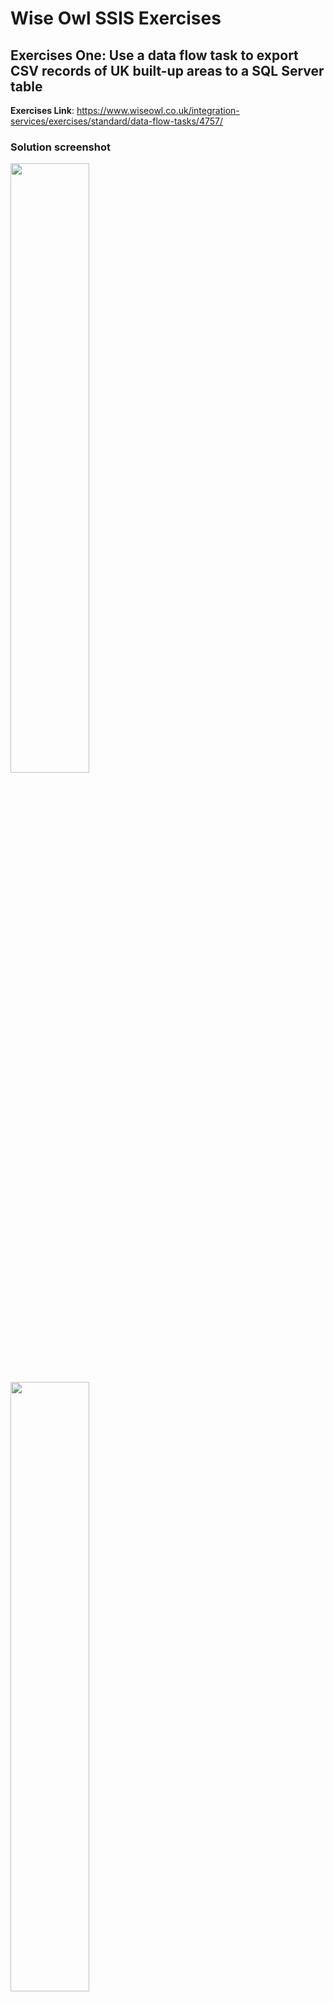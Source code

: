 # Wise Owl SSIS Exercises

## Exercises One: Use a data flow task to export CSV records of UK built-up areas to a SQL Server table

**Exercises Link**:
https://www.wiseowl.co.uk/integration-services/exercises/standard/data-flow-tasks/4757/

### Solution screenshot
<img src="https://github.com/drdataSpp/data_projects/blob/master/MS%20SSIS%20Projects/Screenshots/SSIS_EX1_Control_Flow.png" width="50%" height="50%">

<img src="https://github.com/drdataSpp/data_projects/blob/master/MS%20SSIS%20Projects/Screenshots/SSIS_EX1_Data_Flow.png" width="50%" height="50%">

<img src="https://github.com/drdataSpp/data_projects/blob/master/MS%20SSIS%20Projects/Screenshots/SSIS_EX1_SQL_TGT_TBL.png" width="50%" height="50%">

***

## Exercises Two: Generate a new CSV file by exporting a SQL Server table

**Exercises Link**:
https://www.wiseowl.co.uk/integration-services/exercises/standard/data-flow-tasks/4758/

### Solution screenshot
<img src="https://github.com/drdataSpp/data_projects/blob/master/MS%20SSIS%20Projects/Screenshots/SSIS_EX2_Control_Flow.png" width="50%" height="50%">

<img src="https://github.com/drdataSpp/data_projects/blob/master/MS%20SSIS%20Projects/Screenshots/SSIS_EX2_Data_Flow.png" width="50%" height="50%">

<img src="https://github.com/drdataSpp/data_projects/blob/master/MS%20SSIS%20Projects/Screenshots/SSIS_EX2_Output_CSV_file.png" width="50%" height="50%">

***

## Exercises Three: Use a data conversion task to import Excel text data to SQL Server varchar columns

**Exercises Link**:
https://www.wiseowl.co.uk/integration-services/exercises/standard/data-conversion-transforms/4761/

### Solution screenshot
<img src="https://github.com/drdataSpp/data_projects/blob/master/MS%20SSIS%20Projects/Screenshots/SSIS_EX3_Control_Flow.png" width="50%" height="50%">

<img src="https://github.com/drdataSpp/data_projects/blob/master/MS%20SSIS%20Projects/Screenshots/SSIS_EX3_Data_Flow.png" width="50%" height="50%">

<img src="https://github.com/drdataSpp/data_projects/blob/master/MS%20SSIS%20Projects/Screenshots/SSIS_EX3_Data_Conversion.png" width="50%" height="50%">

<img src="https://github.com/drdataSpp/data_projects/blob/master/MS%20SSIS%20Projects/Screenshots/SSIS_EX3_SQL_TGT_TBL.png" width="50%" height="50%">

***

## Exercises Four: Use data conversion and union all transforms to combine two data sources (Excel and CSV) into a single table

**Exercises Link**:
https://www.wiseowl.co.uk/integration-services/exercises/standard/data-conversion-transforms/4764/

### Solution screenshot
<img src="https://github.com/drdataSpp/data_projects/blob/master/MS%20SSIS%20Projects/Screenshots/SSIS_EX4_Control_Flow.png" width="50%" height="50%">

<img src="https://github.com/drdataSpp/data_projects/blob/master/MS%20SSIS%20Projects/Screenshots/SSIS_EX4_Data_Flow.png" width="50%" height="50%">

<img src="https://github.com/drdataSpp/data_projects/blob/master/MS%20SSIS%20Projects/Screenshots/SSIS_EX4_SQL_TGT_TBL.png" width="50%" height="50%">

***

## Exercises Five: Conditional split transforms - Count the number of types of marine mammals in a CSV file

**Exercises Link**:
https://www.wiseowl.co.uk/integration-services/exercises/standard/conditional-split-transforms/4765/

### Solution screenshot
<img src="https://github.com/drdataSpp/data_projects/blob/master/MS%20SSIS%20Projects/Screenshots/SSIS_EX5_Control_Flow.png" width="50%" height="50%">

<img src="https://github.com/drdataSpp/data_projects/blob/master/MS%20SSIS%20Projects/Screenshots/SSIS_EX5_Data_Flow.png" width="50%" height="50%">

***

## Exercises Six: Conditional split transforms - Use a conditional split and derived column transforms to divide rollercoasters by scariness

**Exercises Link**:
https://www.wiseowl.co.uk/integration-services/exercises/standard/conditional-split-transforms/4767/

### Solution screenshot
<img src="https://github.com/drdataSpp/data_projects/blob/master/MS%20SSIS%20Projects/Screenshots/SSIS_EX6_Control_Flow.png" width="50%" height="50%">

<img src="https://github.com/drdataSpp/data_projects/blob/master/MS%20SSIS%20Projects/Screenshots/SSIS_EX6_Data_Flow.png" width="50%" height="50%">

<img src="https://github.com/drdataSpp/data_projects/blob/master/MS%20SSIS%20Projects/Screenshots/SSIS_EX6_BRE.png" width="50%" height="50%">

<img src="https://github.com/drdataSpp/data_projects/blob/master/MS%20SSIS%20Projects/Screenshots/SSIS_EX6_Output_CSV_file.png" width="50%" height="50%">

***

## Exercises Seven: Conditional split transforms - Use a conditional split to create two destination files based on rules

**Exercises Link**:
https://www.wiseowl.co.uk/integration-services/exercises/standard/conditional-split-transforms/4766/

### Solution screenshot
<img src="https://github.com/drdataSpp/data_projects/blob/master/MS%20SSIS%20Projects/Screenshots/SSIS_EX7_Control_Flow.png" width="50%" height="50%">

<img src="https://github.com/drdataSpp/data_projects/blob/master/MS%20SSIS%20Projects/Screenshots/SSIS_EX7_Data_Flow.png" width="50%" height="50%">

<img src="https://github.com/drdataSpp/data_projects/blob/master/MS%20SSIS%20Projects/Screenshots/SSIS_EX7_BRE.png" width="50%" height="50%">

<img src="https://github.com/drdataSpp/data_projects/blob/master/MS%20SSIS%20Projects/Screenshots/SSIS_EX7_Output_flat_files.png" width="50%" height="50%">

***

## Exercises Eight: Lookup transforms - Use a lookup transform to find those dinosaurs whose time periods don't exist in a SQL Server table

**Exercises Link**:
https://www.wiseowl.co.uk/integration-services/exercises/standard/lookup-transforms/4770/

### Solution screenshot
<img src="https://github.com/drdataSpp/data_projects/blob/master/MS%20SSIS%20Projects/Screenshots/SSIS_EX8_Control_Flow.png" width="50%" height="75%">

<img src="https://github.com/drdataSpp/data_projects/blob/master/MS%20SSIS%20Projects/Screenshots/SSIS_EX8_Data_Flow.png" width="50%" height="75%">

<img src="https://github.com/drdataSpp/data_projects/blob/master/MS%20SSIS%20Projects/Screenshots/SSIS_EX8_Output_MisMatch_Rows.png" width="50%" height="75%">

***
